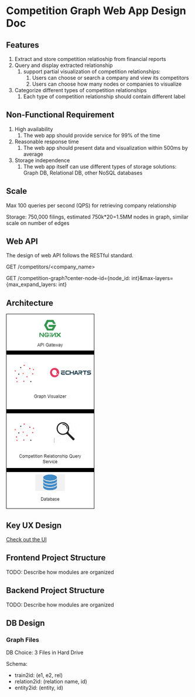 # Competition Graph Web App Design Doc

## Features

1. Extract and store competition relatioship from financial reports
2. Query and display extracted relationship
   1. support partial visualization of competition relationships:
      1. Users can choose or search a company and view its competitors
      2. Users can choose how many nodes or companies to visualize
3. Categorize different types of competition relationships
   1. Each type of competition relationship should contain different label

## Non-Functional Requirement

1. High availability
   1. The web app should provide service for 99% of the time
2. Reasonable response time
   1. The web app should present data and visualization within 500ms by average
3. Storage independence
   1. The web app itself can use different types of storage solutions: Graph DB, Relational DB, other NoSQL databases

## Scale

Max 100 queries per second (QPS) for retrieving company relationship

Storage: 750,000 filings, estimated 750k*20=1.5MM nodes in graph,
similar scale on number of edges

## Web API

The design of web API follows the RESTful standard.

GET /competitors/<company_name>

GET /competition-graph?center-node-id={node_id: int}&max-layers={max_expand_layers: int}

## Architecture

![1685946694487](image/10xGraphWebAppDesignDoc/1685946694487.png)

## Key UX Design

[Check out the UI](./ux_design/competition-graph-hifi-ui.pptx)

## Frontend Project Structure

TODO: Describe how modules are organized

## Backend Project Structure

TODO: Describe how modules are organized

## DB Design

### Graph Files

DB Choice: 3 Files in Hard Drive

Schema:

- train2id: (e1, e2, rel)
- relation2id: (relation name, id)
- entity2id: (entity, id)
